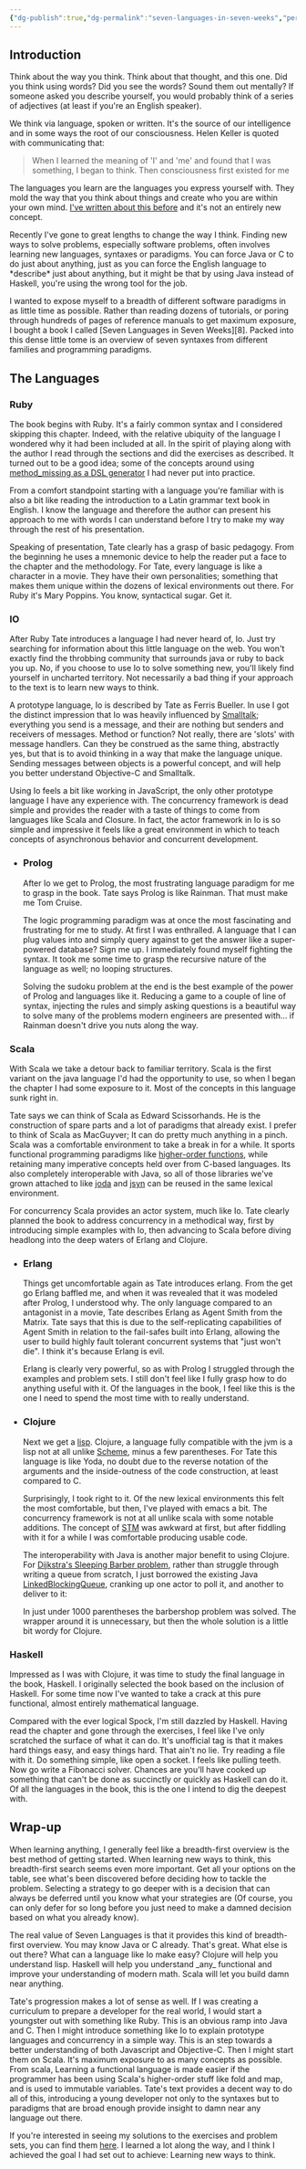 ```yaml
---
{"dg-publish":true,"dg-permalink":"seven-languages-in-seven-weeks","permalink":"/seven-languages-in-seven-weeks/","title":"Seven Languages in Seven Weeks","created":"2012-09-24T12:00:28+00:00","updated":"2023-12-29T10:52:46.000-05:00"}
---
```


## Introduction

Think about the way you think. Think about that thought, and this one. Did you think using words? Did you see the words? Sound them out mentally? If someone asked you describe yourself, you would probably think of a series of adjectives (at least if you're an English speaker).

We think via language, spoken or written. It's the source of our intelligence and in some ways the root of our consciousness. Helen Keller is quoted with communicating that:

> When I learned the meaning of 'I' and 'me' and found that I was something, I began to think. Then consciousness first existed for me

The languages you learn are the languages you express yourself with. They mold the way that you think about things and create who you are within your own mind. [I've written about this before](http://grantmuller.com/hacking-the-way-we-think/) and it's not an entirely new concept.

Recently I've gone to great lengths to change the way I think. Finding new ways to solve problems, especially software problems, often involves learning new languages, syntaxes or paradigms. You can force Java or C to do just about anything, just as you can force the English language to \*describe\* just about anything, but it might be that by using Java instead of Haskell, you're using the wrong tool for the job.

I wanted to expose myself to a breadth of different software paradigms in as little time as possible. Rather than reading dozens of tutorials, or poring through hundreds of pages of reference manuals to get maximum exposure, I bought a book I called [Seven Languages in Seven Weeks][8]. Packed into this dense little tome is an overview of seven syntaxes from different families and programming paradigms.
## The Languages
### Ruby

The book begins with Ruby. It's a fairly common syntax and I considered skipping this chapter. Indeed, with the relative ubiquity of the language I wondered why it had been included at all. In the spirit of playing along with the author I read through the sections and did the exercises as described. It turned out to be a good idea; some of the concepts around using [method_missing as a DSL generator](http://www.artima.com/rubycs/articles/ruby_as_dsl3.html) I had never put into practice.

From a comfort standpoint starting with a language you're familiar with is also a bit like reading the introduction to a Latin grammar text book in English. I know the language and therefore the author can present his approach to me with words I can understand before I try to make my way through the rest of his presentation.

Speaking of presentation, Tate clearly has a grasp of basic pedagogy. From the beginning he uses a mnemonic device to help the reader put a face to the chapter and the methodology. For Tate, every language is like a character in a movie. They have their own personalities; something that makes them unique within the dozens of lexical environments out there. For Ruby it's Mary Poppins. You know, syntactical sugar. Get it.
### IO

After Ruby Tate introduces a language I had never heard of, Io. Just try searching for information about this little language on the web. You won't exactly find the throbbing community that surrounds java or ruby to back you up. No, if you choose to use Io to solve something new, you'll likely find yourself in uncharted territory. Not necessarily a bad thing if your approach to the text is to learn new ways to think.

A prototype language, Io is described by Tate as Ferris Bueller. In use I got the distinct impression that Io was heavily influenced by [Smalltalk](http://en.wikipedia.org/wiki/Smalltalk); everything you send is a message, and their are nothing but senders and receivers of messages. Method or function? Not really, there are 'slots' with message handlers. Can they be construed as the same thing, abstractly yes, but that is to avoid thinking in a way that make the language unique. Sending messages between objects is a powerful concept, and will help you better understand Objective-C and Smalltalk.

Using Io feels a bit like working in JavaScript, the only other prototype language I have any experience with. The concurrency framework is dead simple and provides the reader with a taste of things to come from languages like Scala and Closure. In fact, the actor framework in Io is so simple and impressive it feels like a great environment in which to teach concepts of asynchronous behavior and concurrent development.
- ### Prolog
  
  After Io we get to Prolog, the most frustrating language paradigm for me to grasp in the book. Tate says Prolog is like Rainman. That must make me Tom Cruise.
  
  The logic programming paradigm was at once the most fascinating and frustrating for me to study. At first I was enthralled. A language that I can plug values into and simply query against to get the answer like a super-powered database? Sign me up. I immediately found myself fighting the syntax. It took me some time to grasp the recursive nature of the language as well; no looping structures.
  
  Solving the sudoku problem at the end is the best example of the power of Prolog and languages like it. Reducing a game to a couple of line of syntax, injecting the rules and simply asking questions is a beautiful way to solve many of the problems modern engineers are presented with... if Rainman doesn't drive you nuts along the way.
### Scala

With Scala we take a detour back to familiar territory. Scala is the first variant on the java language I'd had the opportunity to use, so when I began the chapter I had some exposure to it. Most of the concepts in this language sunk right in.

Tate says we can think of Scala as Edward Scissorhands. He is the construction of spare parts and a lot of paradigms that already exist. I prefer to think of Scala as MacGuyver; It can do pretty much anything in a pinch. Scala was a comfortable environment to take a break in for a while. It sports functional programming paradigms like [higher-order functions](http://en.wikipedia.org/wiki/Higher-order_function), while retaining many imperative concepts held over from C-based languages. Its also completely interoperable with Java, so all of those libraries we've grown attached to like [joda](http://joda-time.sourceforge.net/) and [jsyn](http://www.softsynth.com/jsyn/) can be reused in the same lexical environment.

For concurrency Scala provides an actor system, much like Io. Tate clearly planned the book to address concurrency in a methodical way, first by introducing simple examples with Io, then advancing to Scala before diving headlong into the deep waters of Erlang and Clojure.
- ### Erlang
  
  Things get uncomfortable again as Tate introduces erlang. From the get go Erlang baffled me, and when it was revealed that it was modeled after Prolog, I understood why. The only language compared to an antagonist in a movie, Tate describes Erlang as Agent Smith from the Matrix. Tate says that this is due to the self-replicating capabilities of Agent Smith in relation to the fail-safes built into Erlang, allowing the user to build highly fault tolerant concurrent systems that "just won't die". I think it's because Erlang is evil.
  
  Erlang is clearly very powerful, so as with Prolog I struggled through the examples and problem sets. I still don't feel like I fully grasp how to do anything useful with it. Of the languages in the book, I feel like this is the one I need to spend the most time with to really understand.
- ### Clojure
  
  Next we get a [lisp](http://en.wikipedia.org/wiki/Lisp\_(programming\_language)). Clojure, a language fully compatible with the jvm is a lisp not at all unlike [Scheme](http://schemers.org/), minus a few parentheses. For Tate this language is like Yoda, no doubt due to the reverse notation of the arguments and the inside-outness of the code construction, at least compared to C.
  
  Surprisingly, I took right to it. Of the new lexical environments this felt the most comfortable, but then, I've played with emacs a bit. The concurrency framework is not at all unlike scala with some notable additions. The concept of [STM](http://en.wikipedia.org/wiki/Software\_transactional\_memory) was awkward at first, but after fiddling with it for a while I was comfortable producing usable code.
  
  The interoperability with Java is another major benefit to using Clojure. For [Dijkstra's Sleeping Barber problem](http://en.wikipedia.org/wiki/Sleeping\_barber\_problem), rather than struggle through writing a queue from scratch, I just borrowed the existing Java [LinkedBlockingQueue](http://docs.oracle.com/javase/6/docs/api/java/util/concurrent/LinkedBlockingQueue.html), cranking up one actor to poll it, and another to deliver to it:
  
  In just under 1000 parentheses the barbershop problem was solved. The wrapper around it is unnecessary, but then the whole solution is a little bit wordy for Clojure.
### Haskell

Impressed as I was with Clojure, it was time to study the final language in the book, Haskell. I originally selected the book based on the inclusion of Haskell. For some time now I've wanted to take a crack at this pure functional, almost entirely mathematical language.

Compared with the ever logical Spock, I'm still dazzled by Haskell. Having read the chapter and gone through the exercises, I feel like I've only scratched the surface of what it can do. It's unofficial tag is that it makes hard things easy, and easy things hard. That ain't no lie. Try reading a file with it. Do something simple, like open a socket. I feels like pulling teeth. Now go write a Fibonacci solver. Chances are you'll have cooked up something that can't be done as succinctly or quickly as Haskell can do it. Of all the languages in the book, this is the one I intend to dig the deepest with.
## Wrap-up

When learning anything, I generally feel like a breadth-first overview is the best method of getting started. When learning new ways to think, this breadth-first search seems even more important. Get all your options on the table, see what's been discovered before deciding how to tackle the problem. Selecting a strategy to go deeper with is a decision that can always be deferred until you know what your strategies are (Of course, you can only defer for so long before you just need to make a damned decision based on what you already know).

The real value of Seven Languages is that it provides this kind of breadth-first overview. You may know Java or C already. That's great. What else is out there? What can a language like Io make easy? Clojure will help you understand lisp. Haskell will help you understand \_any\_ functional and improve your understanding of modern math. Scala will let you build damn near anything.

Tate's progression makes a lot of sense as well. If I was creating a curriculum to prepare a developer for the real world, I would start a youngster out with something like Ruby. This is an obvious ramp into Java and C. Then I might introduce something like Io to explain prototype languages and concurrency in a simple way. This is an step towards a better understanding of both Javascript and Objective-C. Then I might start them on Scala. It's maximum exposure to as many concepts as possible. From scala, Learning a functional language is made easier if the programmer has been using Scala's higher-order stuff like fold and map, and is used to immutable variables. Tate's text provides a decent way to do all of this, introducing a young developer not only to the syntaxes but to paradigms that are broad enough provide insight to damn near any language out there.

If you're interested in seeing my solutions to the exercises and problem sets, you can find them [here](https://github.com/gmuller/7L7W). I learned a lot along the way, and I think I achieved the goal I had set out to achieve: Learning new ways to think.